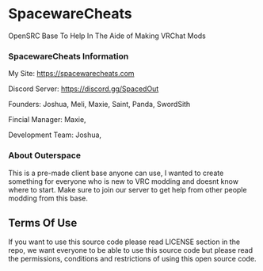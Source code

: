 # SpacewareCheats
OpenSRC Base To Help In The Aide of Making VRChat Mods

### SpacewareCheats Information

My Site: https://spacewarecheats.com

Discord Server: https://discord.gg/SpacedOut

Founders: Joshua, Meli, Maxie, Saint, Panda, SwordSith

Fincial Manager: Maxie, 

Development Team: Joshua, 

### About Outerspace

This is a pre-made client base anyone can use, I wanted to create something for everyone who is new to VRC modding and doesnt know where to start. Make sure to join our server to get help from other people modding from this base.

## Terms Of Use

If you want to use this source code please read LICENSE section in the repo, we want everyone to be able to use this source code but please read the permissions, conditions and restrictions of using this open source code.
